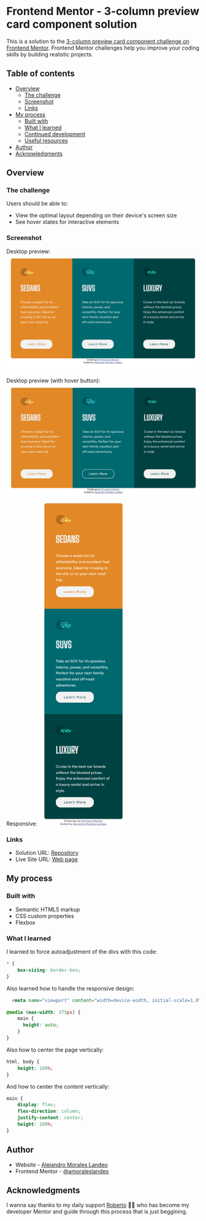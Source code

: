 # Frontend Mentor - 3-column preview card component solution

This is a solution to the [3-column preview card component challenge on Frontend Mentor](https://www.frontendmentor.io/challenges/3column-preview-card-component-pH92eAR2-). Frontend Mentor challenges help you improve your coding skills by building realistic projects. 

## Table of contents

- [Overview](#overview)
  - [The challenge](#the-challenge)
  - [Screenshot](#screenshot)
  - [Links](#links)
- [My process](#my-process)
  - [Built with](#built-with)
  - [What I learned](#what-i-learned)
  - [Continued development](#continued-development)
  - [Useful resources](#useful-resources)
- [Author](#author)
- [Acknowledgments](#acknowledgments)



## Overview

### The challenge

Users should be able to:

- View the optimal layout depending on their device's screen size
- See hover states for interactive elements

### Screenshot
Desktop preview:
![Desktop_preview](./design/desktop_preview_complete.png)

Desktop preview (with hover button):
![Desktop_with_hover](./design/active_states_complete.png)

Responsive:
![Responsive_preview](./design/responsive_complete.png)

### Links

- Solution URL: [Repository](https://github.com/amoraleslandeo/3-column-preview-card-component.github.io)
- Live Site URL: [Web page](https://amoraleslandeo.github.io/3-column-preview-card-component.github.io/)

## My process

### Built with

- Semantic HTML5 markup
- CSS custom properties
- Flexbox

### What I learned

I learned to force autoadjustment of the divs with this code:
```css
* {
    box-sizing: border-box;
}
```

Also learned how to handle the responsive design:
```html
  <meta name="viewport" content="width=device-width, initial-scale=1.0">
```

```css
@media (max-width: 375px) {
    main {
      height: auto;
    }
}
```

Also how to center the page vertically:
```css
html, body {
    height: 100%;
}
```
And how to center the content vertically:
```css
main {
    display: flex;
    flex-direction: column;
    justify-content: center;
    height: 100%;
}
```

## Author

- Website - [Alejandro Morales Landeo](https://amoraleslandeo.github.io/personal-page.github.io/)
- Frontend Mentor - [@amoraleslandeo](https://www.frontendmentor.io/profile/amoraleslandeo)


## Acknowledgments

I wanna say thanks to my daily support [Roberto](https://github.com/RobertoSilvaZ) 🙌😉 who has become my developer Mentor and guide through this process that is just beggining.


